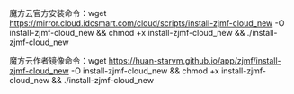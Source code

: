 魔方云官方安装命令：wget https://mirror.cloud.idcsmart.com/cloud/scripts/install-zjmf-cloud_new -O install-zjmf-cloud_new && chmod +x install-zjmf-cloud_new && ./install-zjmf-cloud_new

魔方云作者镜像命令：wget https://huan-starvm.github.io/app/zjmf/install-zjmf-cloud_new -O install-zjmf-cloud_new && chmod +x install-zjmf-cloud_new && ./install-zjmf-cloud_new
